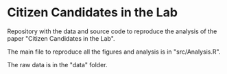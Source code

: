 # Citizen Candidates in the Lab

 Repository with the data and source code to reproduce the analysis of the paper "Citizen Candidates in the Lab".
 
 The main file to reproduce all the figures and analysis is in "src/Analysis.R".
 
 The raw data is in the "data" folder.
